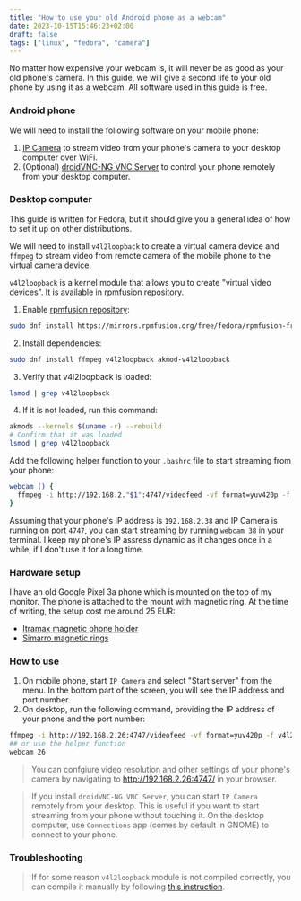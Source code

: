 ```yaml
---
title: "How to use your old Android phone as a webcam"
date: 2023-10-15T15:46:23+02:00
draft: false
tags: ["linux", "fedora", "camera"]
---
```


No matter how expensive your webcam is, it will never be as good as your old phone's camera.
In this guide, we will give a second life to your old phone by using it as a webcam.
All software used in this guide is free.

### Android phone
We will need to install the following software on your mobile phone:
1. [IP Camera](https://play.google.com/store/apps/details?id=com.pas.webcam) to stream
    video from your phone's camera to your desktop computer over WiFi.
2. (Optional) [droidVNC-NG VNC Server](https://play.google.com/store/apps/details/droidVNC_NG?id=net.christianbeier.droidvnc_ng&hl=en-US)
    to control your phone remotely from your desktop computer.

### Desktop computer
This guide is written for Fedora, but it should give you a general idea of how to
set it up on other distributions.

We will need to install `v4l2loopback` to create a virtual camera device and `ffmpeg`
to stream video from remote camera of the mobile phone to the virtual camera device.

`v4l2loopback` is a kernel module that allows you to create "virtual video devices".
It is available in rpmfusion repository.

1. Enable [rpmfusion repository](https://rpmfusion.org/Configuration):
```bash
sudo dnf install https://mirrors.rpmfusion.org/free/fedora/rpmfusion-free-release-$(rpm -E %fedora).noarch.rpm https://mirrors.rpmfusion.org/nonfree/fedora/rpmfusion-nonfree-release-$(rpm -E %fedora).noarch.rpm
```
2. Install dependencies:
```bash
sudo dnf install ffmpeg v4l2loopback akmod-v4l2loopback
```
3. Verify that v4l2loopback is loaded:
```bash
lsmod | grep v4l2loopback
```
4. If it is not loaded, run this command:
```bash
akmods --kernels $(uname -r) --rebuild
# Confirm that it was loaded
lsmod | grep v4l2loopback
```

Add the following helper function to your `.bashrc` file to start streaming from your phone:
```bash
webcam () {
  ffmpeg -i http://192.168.2."$1":4747/videofeed -vf format=yuv420p -f v4l2 /dev/video0
}
```
Assuming that your phone's IP address is `192.168.2.38` and IP Camera is running on port `4747`,
you can start streaming by running `webcam 38` in your terminal. I keep my phone's IP assress dynamic as it
changes once in a while, if I don't use it for a long time.

### Hardware setup
I have an old Google Pixel 3a phone which is mounted on the top of my monitor. The
phone is attached to the mount with magnetic ring. At the time of writing, the setup
cost me around 25 EUR:
 - [Itramax magnetic phone holder](https://www.amazon.nl/dp/B0DBKT87GJ?ref=ppx_yo2ov_dt_b_fed_asin_title&th=1)
 - [Simarro magnetic rings](https://www.amazon.nl/dp/B0D6317RVG?ref=ppx_yo2ov_dt_b_fed_asin_title)

### How to use
1. On mobile phone, start `IP Camera` and select "Start server" from the menu.
In the bottom part of the screen, you will see the IP address and port number.
2. On desktop, run the following command, providing the IP address of your phone and the port number:
```bash
ffmpeg -i http://192.168.2.26:4747/videofeed -vf format=yuv420p -f v4l2 /dev/video0
## or use the helper function
webcam 26
```
> You can confgiure video resolution and other settings of your phone's camera by
> navigating to http://192.168.2.26:4747/ in your browser.

> If you install `droidVNC-NG VNC Server`, you can start `IP Camera` remotely from your desktop.
> This is useful if you want to start streaming from your phone without touching it. On the desktop computer,
> use `Connections` app (comes by default in GNOME) to connect to your phone.

### Troubleshooting
> If for some reason `v4l2loopback` module is not compiled correctly, you can
> compile it manually by following [this instruction](https://github.com/seii/fedora-green-screen/blob/master/README.md#installing-v4l2loopback).
